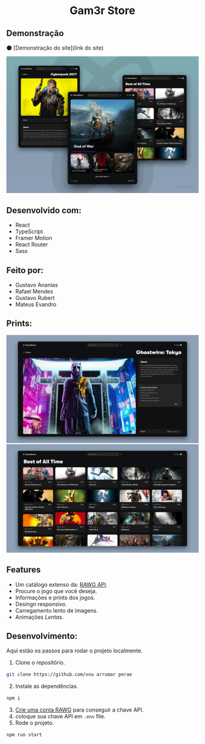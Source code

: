 <h1 align="center">Gam3r Store</h1>

## Demonstração

🌑 [Demonstração do site](link do site)

![](/assets/presentation.png)

## Desenvolvido com:

- React
- TypeScript
- Framer Motion
- React Router
- Sass

## Feito por:
- Gustavo Ananias
- Rafael Mendes
- Gustavo Rubert
- Mateus Evandro

## Prints:
![](/assets/screenshot-1.png)
![](/assets/screenshot-2.png)

  
## Features

- Um catálogo extenso da: [RAWG API](https://rawg.io/apidocs).
- Procure o jogo que você deseja.
- Informações e prints dos jogos.
- Desingn responsivo.
- Carregamento lento de imagens.
- Animações _Lentas_.

## Desenvolvimento:

Aqui estão os passos para rodar o projeto localmente.

1. Clone o repositório.

```sh
git clone https://github.com/vou arrumar perae
```

2. Instale as dependências.

```sh
npm i
```

3. [Crie uma conta RAWG](https://rawg.io/apidocs) para conseguir a chave API.
4. coloque sua chave API em `.env` file.
5. Rode o projeto.

```sh
npm run start
```
